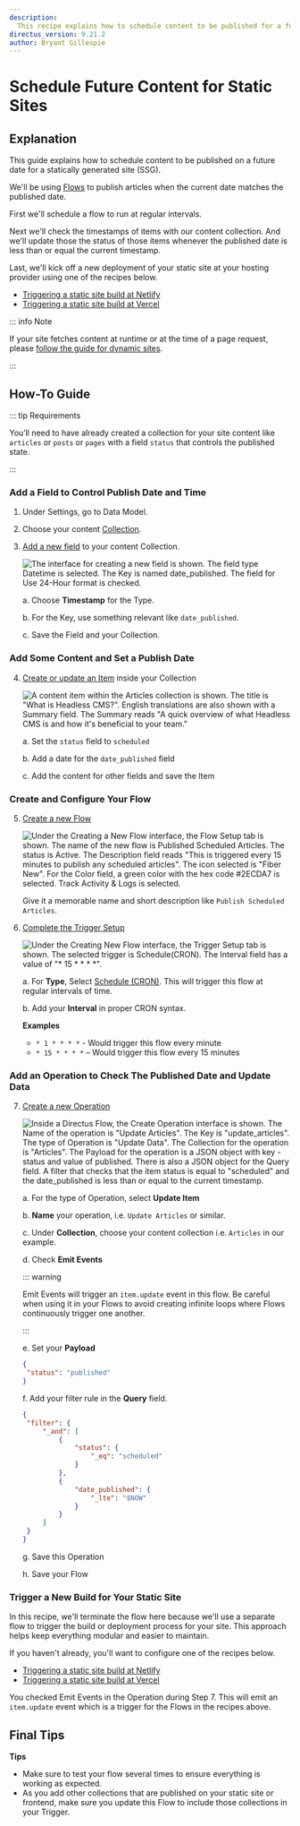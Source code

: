 ```yaml
---
description:
  This recipe explains how to schedule content to be published for a future date for a statically generated site.
directus_version: 9.21.2
author: Bryant Gillespie
---
```


# Schedule Future Content for Static Sites

<GuideMeta />

## Explanation

This guide explains how to schedule content to be published on a future date for a statically generated site (SSG).

We'll be using [Flows](/app/flows) to publish articles when the current date matches the published date.

First we'll schedule a flow to run at regular intervals.

Next we'll check the timestamps of items with our content collection. And we'll update those the status of those items
whenever the published date is less than or equal the current timestamp.

Last, we'll kick off a new deployment of your static site at your hosting provider using one of the recipes below.

- [Triggering a static site build at Netlify](/guides/headless-cms/trigger-static-builds/netlify)
- [Triggering a static site build at Vercel](/guides/headless-cms/trigger-static-builds/vercel)

::: info Note

If your site fetches content at runtime or at the time of a page request, please
[follow the guide for dynamic sites](/guides/headless-cms/schedule-content/dynamic-sites).

:::

## How-To Guide

::: tip Requirements

You’ll need to have already created a collection for your site content like `articles` or `posts` or `pages` with a
field `status` that controls the published state.

:::

### Add a Field to Control Publish Date and Time

1. Under Settings, go to Data Model.

2. Choose your content [Collection](/app/data-model/collections).

3. [Add a new field](/app/data-model/fields#create-a-field-standard) to your content Collection.

   ![The interface for creating a new field is shown. The field type Datetime is selected. The Key is named date_published. The field for Use 24-Hour format is checked.](https://cdn.directus.io/docs/v9/headless-cms/how-to-packet-20220222A/scheduling-content-publish-date-timestamp.webp)

   a. Choose **Timestamp** for the Type.

   b. For the Key, use something relevant like `date_published`.

   c. Save the Field and your Collection.

### Add Some Content and Set a Publish Date

4. [Create or update an Item](/user-guide/content-module/content/items) inside your Collection

   ![A content item within the Articles collection is shown. The title is "What is Headless CMS?". English translations are also shown with a Summary field. The Summary reads "A quick overview of what Headless CMS is and how it's beneficial to your team."](https://cdn.directus.io/docs/v9/headless-cms/how-to-packet-20220222A/scheduling-content-create-content-scheduled.webp)

   a. Set the `status` field to `scheduled`

   b. Add a date for the `date_published` field

   c. Add the content for other fields and save the Item

### Create and Configure Your Flow

5. [Create a new Flow](/app/flows#create-a-flow)

   ![Under the Creating a New Flow interface, the Flow Setup tab is shown. The name of the new flow is Published Scheduled Articles. The status is Active. The Description field reads "This is triggered every 15 minutes to publish any scheduled articles". The icon selected is "Fiber New". For the Color field, a green color with the hex code #2ECDA7 is selected. Track Activity & Logs is selected.](https://cdn.directus.io/docs/v9/headless-cms/how-to-packet-20220222A/scheduling-content-flow-setup.webp)

   Give it a memorable name and short description like `Publish Scheduled Articles`.

6. [Complete the Trigger Setup](/app/flows/triggers#triggers)

   ![Under the Creating New Flow interface, the Trigger Setup tab is shown. The selected trigger is Schedule(CRON). The Interval field has a value of "* 15 * * * *".](https://cdn.directus.io/docs/v9/headless-cms/how-to-packet-20220222A/scheduling-content-trigger.webp)

   a. For **Type**, Select [Schedule (CRON)](/app/flows/triggers#schedule-cron). This will trigger this flow at regular
   intervals of time.

   b. Add your **Interval** in proper CRON syntax.

   **Examples**

   - `* 1 * * * *` - Would trigger this flow every minute
   - `* 15 * * * *` – Would trigger this flow every 15 minutes

### Add an Operation to Check The Published Date and Update Data

7. [Create a new Operation](/app/flows/operations#operations)

   ![Inside a Directus Flow, the Create Operation interface is shown. The Name of the operation is "Update Articles". The Key is "update_articles". The type of Operation is "Update Data". The Collection for the operation is "Articles". The Payload for the operation is a JSON object with key - status and value of published. There is also a JSON object for the Query field. A filter that checks that the item status is equal to "scheduled" and the date_published is less than or equal to the current timestamp.](https://cdn.directus.io/docs/v9/headless-cms/how-to-packet-20220222A/scheduling-content-update-articles.webp)

   a. For the type of Operation, select **Update Item**

   b. **Name** your operation, i.e. `Update Articles` or similar.

   c. Under **Collection**, choose your content collection i.e. `Articles` in our example.

   d. Check **Emit Events**

   ::: warning

   Emit Events will trigger an `item.update` event in this flow. Be careful when using it in your Flows to avoid
   creating infinite loops where Flows continuously trigger one another.

   :::

   e. Set your **Payload**

   ```json
   {
   	"status": "published"
   }
   ```

   f. Add your filter rule in the **Query** field.

   ```json
   {
   	"filter": {
   		"_and": [
   			{
   				"status": {
   					"_eq": "scheduled"
   				}
   			},
   			{
   				"date_published": {
   					"_lte": "$NOW"
   				}
   			}
   		]
   	}
   }
   ```

   g. Save this Operation

   h. Save your Flow

### Trigger a New Build for Your Static Site

In this recipe, we'll terminate the flow here because we'll use a separate flow to trigger the build or deployment
process for your site. This approach helps keep everything modular and easier to maintain.

If you haven't already, you'll want to configure one of the recipes below.

- [Triggering a static site build at Netlify](/guides/headless-cms/trigger-static-builds/netlify)
- [Triggering a static site build at Vercel](/guides/headless-cms/trigger-static-builds/vercel)

You checked Emit Events in the Operation during Step 7. This will emit an `item.update` event which is a trigger for the
Flows in the recipes above.

## Final Tips

**Tips**

- Make sure to test your flow several times to ensure everything is working as expected.
- As you add other collections that are published on your static site or frontend, make sure you update this Flow to
  include those collections in your Trigger.
